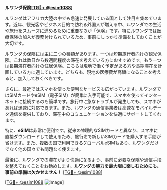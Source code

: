 **ルワンダ保険[[TG💪+ @esim1088](https://t.me/s/esim1088)]**

ルワンダはアフリカ大陸の中でも急速に発展している国として注目を集めています。近年、観光客やビジネス目的で訪れる外国人が増える中、ルワンダでの生活や旅行をスムーズに進めるために重要なのが「保険」です。特にルワンダでは医療保険の加入が義務付けられているため、事前にしっかり準備をしておくことが大切です。

ルワンダの保険には主に二つの種類があります。一つは短期旅行者向けの観光保険。これは数日から数週間程度の滞在を考えている方におすすめです。もう一つは長期滞在者向けの住居保険。こちらは現地で働く予定がある方や長期滞在を計画している方に適しています。どちらも、現地の医療費が高額になることを考えると、加入しておくべきです。

さらに、最近ではスマホを使った便利なサービスも広がっています。ルワンダではSIMカードやeSIM（電子SIM）が簡単に入手可能で、スマホを使ってインターネットに接続するのも簡単です。旅行中に急なトラブルが発生しても、スマホがあれば迅速に対応できます。また、ルワンダの通信事業者は高速なモバイルデータ通信を提供しており、滞在中のコミュニケーションを快適にサポートしてくれます。

特に、**eSIM**は非常に便利です。従来の物理的なSIMカードと異なり、スマホに直接ダウンロードして使えるため、旅行先で新しいSIMカードを購入する手間が省けます。また、複数の国で利用できるグローバルeSIMもあり、ルワンダだけでなく他の国々でも問題なく使えます。

最後に、ルワンダでの滞在がより快適になるよう、事前に必要な保険や通信手段を整えておくことをお勧めします。**ルワンダの魅力を最大限に楽しむためにも、事前の準備は欠かせません！** [[TG💪+ @esim1088](https://t.me/s/esim1088)]

[[TG💪+ @esim1088](https://t.me/s/esim1088) ![Image](https://i.postimg.cc/Y0z9fWf4/image.png)]